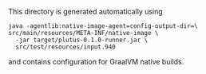This directory is generated automatically using

```
java -agentlib:native-image-agent=config-output-dir=\
src/main/resources/META-INF/native-image \
  -jar target/plutus-0.1.0-runner.jar \
  src/test/resources/input.940
```

and contains configuration for GraalVM native builds.

